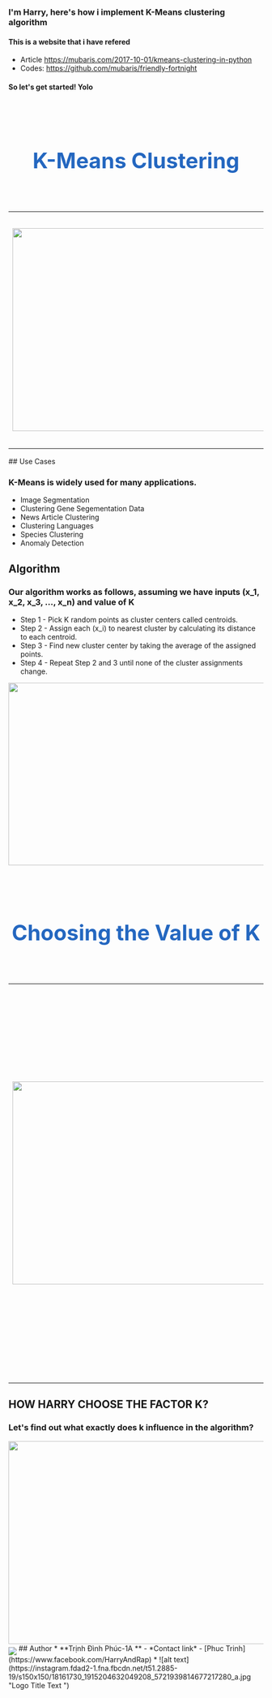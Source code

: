 ### I'm Harry, here's how i implement K-Means clustering algorithm 
#### This is a website that i have refered
- Article https://mubaris.com/2017-10-01/kmeans-clustering-in-python
- Codes: https://github.com/mubaris/friendly-fortnight
#### So let's get started! Yolo


<br><br><center><h1 style="font-size:3em;color:#2467C0">K-Means Clustering

</h1></center>
<br>
<table>
<col width="600">
<col width="500">
<tr>
<td><img src="https://i.imgur.com/S65Sk9c.jpg" align="middle" style="width:660;height:400px;"/></td>
<td>
<strong>
Clustering is a type of Unsupervised learning.
</strong>  This is very often used when you don’t have labeled data. K-Means Clustering is one of the popular clustering algorithm.<strong> The goal of this algorithm is to find groups(clusters) in the given data</strong>. In this post we will implement K-Means algorithm using Python from scratch.
<br>

</td>
</tr>
</table>
## Use Cases

### K-Means is widely used for many applications.

- Image Segmentation
- Clustering Gene Segementation Data
- News Article Clustering
- Clustering Languages
- Species Clustering
- Anomaly Detection

## Algorithm

### Our algorithm works as follows, assuming we have inputs \(x_1, x_2, x_3, …, x_n\) and value of K

- Step 1 - Pick K random points as cluster centers called centroids.
- Step 2 - Assign each \(x_i\) to nearest cluster by calculating its distance to each centroid.
- Step 3 - Find new cluster center by taking the average of the assigned points.
- Step 4 - Repeat Step 2 and 3 until none of the cluster assignments change.

<td><img src="https://i.imgur.com/k4XcapI.gif" align="middle" style="width:550px;height:360px;"/></td>



<br><br><center><h1 style="font-size:3em;color:#2467C0">Choosing the Value of K
</h1></center>
<br>
<table>
<col width="600">
<col width="500">
<tr>
<td><img src="https://i.imgur.com/k3o6NxK.jpg" align="middle" style="width:660;height:400px;"/></td>
<td>
<strong>
Choosing the Value of K
</strong>
We often know the value of K. In that case we use the value of K. Else we use the Elbow Method.
. We run the algorithm for different values of K(say K = 10 to 1) and plot the K values against SSE(Sum of Squared Errors). And select the value of K for the elbow point as shown in the figure.


<br>

</td>
</tr>
</table>

## HOW HARRY CHOOSE THE FACTOR K? 

### Let's find out what exactly does k influence in the algorithm?
<td><img src="https://www.analyticsvidhya.com/wp-content/uploads/2014/10/K-judgement.png" align="middle" style="width:660;height:400px;"/></td>

<td><img src="https://www.analyticsvidhya.com/blog/wp-content/uploads/2014/10/K-judgement2.png" align="middle" /></td>
## Author
* **Trịnh Đình Phúc-1A ** - *Contact link* - [Phuc Trinh](https://www.facebook.com/HarryAndRap)
* ![alt text](https://instagram.fdad2-1.fna.fbcdn.net/t51.2885-19/s150x150/18161730_1915204632049208_5721939814677217280_a.jpg "Logo Title Text ")
